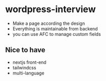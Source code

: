 # wordpress-interview

- Make a page according the design
- Everything is maintainable from backend
- you can use AFC to manage custom fields

## Nice to have

- nextjs front-end
- tailwindcss
- multi-language
